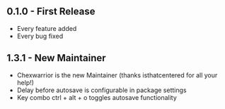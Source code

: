 ## 0.1.0 - First Release
* Every feature added
* Every bug fixed

## 1.3.1 - New Maintainer
* Chexwarrior is the new Maintainer (thanks isthatcentered for all your help!)
* Delay before autosave is configurable in package settings
* Key combo ctrl + alt + o toggles autosave functionality
